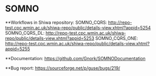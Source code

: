 SOMNO
=====

**Workflows in Shiwa repository:
SOMNO_CQRS: http://repo-test.cpc.wmin.ac.uk/shiwa-repo/public/details-view.xhtml?appid=5254
SOMNO_CQRS_DL: http://repo-test.cpc.wmin.ac.uk/shiwa-repo/public/details-view.xhtml?appid=5253
SOMNO_CQRS_ONE: http://repo-test.cpc.wmin.ac.uk/shiwa-repo/public/details-view.xhtml?appid=5255

**Documentation:
https://github.com/Gnork/SOMNODocumentation

**Bug report:
https://sourceforge.net/p/guse/bugs/219/
